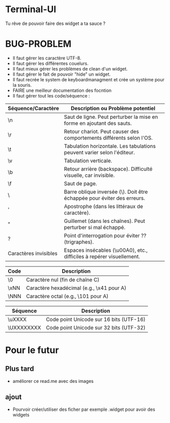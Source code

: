 # Terminal-UI
Tu rêve de pouvoir faire des widget a ta sauce ?

# BUG-PROBLEM
- Il faut gérer les caractère UTF-8.
- Il faut gérer les différentes couelurs.
- Il faut mieux gérer les problèmes de clean d'un widget.
- Il faut gérer le fait de pouvoir "hide" un widget.
- Il faut recrée le system de keyboardmanagment et crée un système pour la souris.
- FAIRE une meilleur documentation des focntion
- Il faut gérer tout les code/séquence :

| Séquence/Caractère | Description ou Problème potentiel                             |
|--------------------|--------------------------------------------------------------|
| \n                 | Saut de ligne. Peut perturber la mise en forme en ajoutant des sauts. |
| \r                 | Retour chariot. Peut causer des comportements différents selon l'OS. |
| \t                 | Tabulation horizontale. Les tabulations peuvent varier selon l'éditeur. |
| \v                 | Tabulation verticale.                                        |
| \b                 | Retour arrière (backspace). Difficulté visuelle, car invisible. |
| \f                 | Saut de page.                                                |
| \\                 | Barre oblique inversée (\\). Doit être échappée pour éviter des erreurs. |
| \'                 | Apostrophe (dans les littéraux de caractère).                |
| \"                 | Guillemet (dans les chaînes). Peut perturber si mal échappé. |
| \?                 | Point d'interrogation pour éviter ?? (trigraphes).           |
| Caractères invisibles | Espaces insécables (\u00A0), etc., difficiles à repérer visuellement. |


| Code     | Description                      |
|----------|----------------------------------|
| \0       | Caractère nul (fin de chaîne C) |
| \xNN     | Caractère hexadécimal (e.g., \x41 pour A) |
| \NNN     | Caractère octal (e.g., \101 pour A)        |

| Séquence    | Description                                |
|-------------|--------------------------------------------|
| \uXXXX      | Code point Unicode sur 16 bits (UTF-16)   |
| \UXXXXXXXX  | Code point Unicode sur 32 bits (UTF-32)   |


# Pour le futur
## Plus tard
- améliorer ce read.me avec des images
## ajout
- Pourvoir créer/utiliser des ficher par exemple .widget pour avoir des widgets
